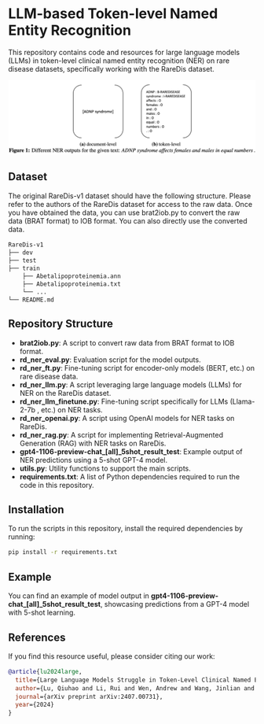 # LLM-based Token-level Named Entity Recognition
 
This repository contains code and resources for large language models (LLMs) in token-level clinical named entity recognition (NER) on rare disease datasets, specifically working with the RareDis dataset.

![figure](assets/figure.png)


## Dataset
The original RareDis-v1 dataset should have the following structure. Please refer to the authors of the RareDis dataset for access to the raw data. Once you have obtained the data, you can use brat2iob.py to convert the raw data (BRAT format) to IOB format. You can also directly use the converted data.
```
RareDis-v1
├── dev                   
├── test               
├── train
    ├── Abetalipoproteinemia.ann
    ├── Abetalipoproteinemia.txt
    └── ...         
└── README.md
```

## Repository Structure

- **brat2iob.py**: A script to convert raw data from BRAT format to IOB format.
- **rd_ner_eval.py**: Evaluation script for the model outputs.
- **rd_ner_ft.py**: Fine-tuning script for encoder-only models (BERT, etc.) on rare disease data.
- **rd_ner_llm.py**: A script leveraging large language models (LLMs) for NER on the RareDis dataset.
- **rd_ner_llm_finetune.py**: Fine-tuning script specifically for LLMs (Llama-2-7b , etc.) on NER tasks.
- **rd_ner_openai.py**: A script using OpenAI models for NER tasks on RareDis.
- **rd_ner_rag.py**: A script for implementing Retrieval-Augmented Generation (RAG) with NER tasks on RareDis.
- **gpt4-1106-preview-chat_[all]_5shot_result_test**: Example output of NER predictions using a 5-shot GPT-4 model.
- **utils.py**: Utility functions to support the main scripts.
- **requirements.txt**: A list of Python dependencies required to run the code in this repository.

## Installation

To run the scripts in this repository, install the required dependencies by running:

```bash
pip install -r requirements.txt
```

## Example
You can find an example of model output in **gpt4-1106-preview-chat_[all]_5shot_result_test**, showcasing predictions from a GPT-4 model with 5-shot learning.


## References

If you find this resource useful, please consider citing our work:

```bibtex
@article{lu2024large,
  title={Large Language Models Struggle in Token-Level Clinical Named Entity Recognition},
  author={Lu, Qiuhao and Li, Rui and Wen, Andrew and Wang, Jinlian and Wang, Liwei and Liu, Hongfang},
  journal={arXiv preprint arXiv:2407.00731},
  year={2024}
}
```




